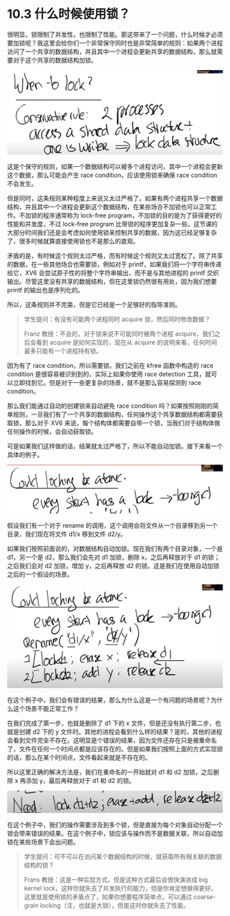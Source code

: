 # 10.3 什么时候使用锁？

很明显，锁限制了并发性，也限制了性能。那这带来了一个问题，什么时候才必须要加锁呢？我这里会给你们一个非常保守同时也是非常简单的规则：如果两个进程访问了一个共享的数据结构，并且其中一个进程会更新共享的数据结构，那么就需要对于这个共享的数据结构加锁。

![](<../assets/image (652).png>)

这是个保守的规则，如果一个数据结构可以被多个进程访问，其中一个进程会更新这个数据，那么可能会产生 race condition，应该使用锁来确保 race condition 不会发生。

但是同时，这条规则某种程度上来说又太过严格了。如果有两个进程共享一个数据结构，并且其中一个进程会更新这个数据结构，在某些场合不加锁也可以正常工作。不加锁的程序通常称为 lock-free program，不加锁的目的是为了获得更好的性能和并发度，不过 lock-free program 比带锁的程序更加复杂一些。这节课的大部分时间我们还是会考虑如何使用锁来控制共享的数据，因为这已经足够复杂了，很多时候就算直接使用锁也不是那么的直观。

矛盾的是，有时候这个规则太过严格，而有时候这个规则又太过宽松了。除了共享的数据，在一些其他场合也需要锁，例如对于 printf，如果我们将一个字符串传递给它，XV6 会尝试原子性的将整个字符串输出，而不是与其他进程的 printf 交织输出。尽管这里没有共享的数据结构，但在这里锁仍然很有用处，因为我们想要 printf 的输出也是序列化的。

所以，这条规则并不完美，但是它已经是一个足够好的指导准则。

> 学生提问：有没有可能两个进程同时 acquire 锁，然后同时修改数据？
>
> Franz 教授：不会的，对于锁来说不可能同时被两个进程 acquire，我们之后会看到 acquire 是如何实现的，现在从 acquire 的说明来看，任何时间最多只能有一个进程持有锁。

因为有了 race condition，所以需要锁。我们之前在 kfree 函数中构造的 race condition 是很容易被识别到的，实际上如果你使用 race detection 工具，就可以立即找到它。但是对于一些更复杂的场景，就不是那么容易探测到 race condition。

那么我们能通过自动的创建锁来自动避免 race condition 吗？如果按照刚刚的简单规则，一旦我们有了一个共享的数据结构，任何操作这个共享数据结构都需要获取锁，那么对于 XV6 来说，每个结构体都需要自带一个锁，当我们对于结构体做任何操作的时候，会自动获取锁。

可是如果我们这样做的话，结果就太过严格了，所以不能自动加锁。接下来看一个具体的例子。

![](<../assets/image (700).png>)

假设我们有一个对于 rename 的调用，这个调用会将文件从一个目录移到另一个目录，我们现在将文件 d1/x 移到文件 d2/y。

如果我们按照前面说的，对数据结构自动加锁。现在我们有两个目录对象，一个是 d1，另一个是 d2，那么我们会先对 d1 加锁，删除 x，之后再释放对于 d1 的锁；之后我们会对 d2 加锁，增加 y，之后再释放 d2 的锁。这是我们在使用自动加锁之后的一个假设的场景。

![](<../assets/image (774).png>)

在这个例子中，我们会有错误的结果，那么为什么这是一个有问题的场景呢？为什么这个场景不能正常工作？

在我们完成了第一步，也就是删除了 d1 下的 x 文件，但是还没有执行第二步，也就是创建 d2 下的 y 文件时。其他的进程会看到什么样的结果？是的，其他的进程会看到文件完全不存在。这明显是个错误的结果，因为文件还存在只是被重命名了，文件在任何一个时间点都是应该存在的。但是如果我们按照上面的方式实现锁的话，那么在某个时间点，文件看起来就是不存在的。

所以这里正确的解决方法是，我们在重命名的一开始就对 d1 和 d2 加锁，之后删除 x 再添加 y，最后再释放对于 d1 和 d2 的锁。&#x20;

![](<../assets/image (837).png>)

在这个例子中，我们的操作需要涉及到多个锁，但是直接为每个对象自动分配一个锁会带来错误的结果。在这个例子中，锁应该与操作而不是数据关联，所以自动加锁在某些场景下会出问题。

> 学生提问：可不可以在访问某个数据结构的时候，就获取所有相关联的数据结构的锁？
>
> Frans 教授：这是一种实现方式。但是这种方式最后会很快演进成 big kernel lock，这样你就失去了并发执行的能力，但是你肯定想做得更好。这里就是使用锁的矛盾点了，如果你想要程序简单点，可以通过 coarse-grain locking（注，也就是大锁），但是这时你就失去了性能。
